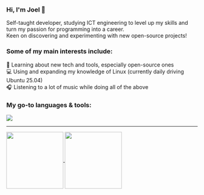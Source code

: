 ### Hi, I'm Joel 👋
Self-taught developer, studying ICT engineering to level up my skills and turn my passion for programming into a career.</br>
Keen on discovering and experimenting with new open-source projects!</br>

### Some of my main interests include:
🧐 Learning about new tech and tools, especially open-source ones</br>
💻 Using and expanding my knowledge of Linux (currently daily driving Ubuntu 25.04)</br>
🎧 Listening to a lot of music while doing all of the above</br>

### My go-to languages & tools:
<a href="https://github.com/jokkeez">
  <img src="https://skillicons.dev/icons?i=cs,dotnet,visualstudio,vscode,unity,c,kotlin,python,azure,linux,git,ts,js,nodejs,svelte" />
</a>

<hr>

<a href="https://github.com/jokkeez">
  <img align="center" height="150rem" src="https://github-readme-stats.vercel.app/api/top-langs/?username=jokkeez&layout=compact&theme=transparent"/>
</a>
<a href="https://github.com/jokkeez">
  <img align="center" height="150rem" src="https://github-readme-stats.vercel.app/api?username=jokkeez&show_icons=true&rank_icon=github&theme=transparent"/>
</a>
